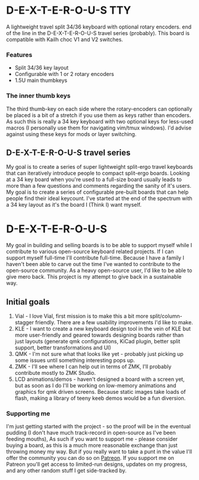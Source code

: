 # D-E-X-T-E-R-O-U-S TTY

A lightweight travel split 34/36 keyboard with optional rotary encoders.
end of the line in the D-E-X-T-E-R-O-U-S travel series (probably).
This board is compatible with Kailh choc V1 and V2 switches.

### Features

-   Split 34/36 key layout
-   Configurable with 1 or 2 rotary encoders
-   1.5U main thumbkeys

### The inner thumb keys

The third thumb-key on each side where the rotary-encoders can optionally be placed is a bit of a stretch if you use them as keys rather than encoders.
As such this is really a 34 key keyboard with two optional keys for less-used macros (I personally use them for navigating vim/tmux windows).
I'd advise against using these keys for mods or layer switching.

## D-E-X-T-E-R-O-U-S travel series

My goal is to create a series of super lightweight split-ergo travel keyboards that can iteratively introduce people to compact split-ergo boards.
Looking at a 34 key board when you're used to a full-size board usually leads to more than a few questions and comments regarding the sanity of it's users.
My goal is to create a series of configurable pre-built boards that can help people find their ideal keycount.
I've started at the end of the spectrum with a 34 key layout as it's the board I (Think I) want myself.



# D-E-X-T-E-R-O-U-S

My goal in building and selling boards is to be able to support myself while I contribute to various open-source keyboard related projects. If I can support myself full-time I'll contribute full-time.
Because I have a family I haven't been able to carve out the time I've wanted to contribute to the open-source community. As a heavy open-source user, I'd like to be able to give mero back.
This project is my attempt to give back in a sustainable way.

## Initial goals

1. Vial - I love Vial, first mission is to make this a bit more split/column-stagger friendly. There are a few usability improvements I'd like to make.
2. KLE - I want to create a new keyboard design tool in the vein of KLE but more user-friendly and geared towards designing boards rather than just layouts (generate qmk configurations, KiCad plugin, better split support, better transformations and UI)
3. QMK - I'm not sure what that looks like yet - probably just picking up some issues until something interesting pops up.
4. ZMK - I'll see where I can help out in terms of ZMK, I'll probably contribute mostly to ZMK Studio.
5. LCD animations/demos - haven't designed a board with a screen yet, but as soon as I do I'll be working on low-memory animations and graphics for qmk driven screens. Because static images take loads of flash, making a library of teeny keeb demos would be a fun diversion.

### Supporting me

I'm just getting started with the project - so the proof will be in the eventual pudding (I don't have much track-record in open-source as I've been feeding mouths), As such if you want to support me - please consider buying a board, as this is a much more reasonable exchange than just throwing money my way.
But if you really want to take a punt in the value I'll offer the community you can do so on [Patreon](https://patreon.com/DEXTEROUS). If you support me on Patreon you'll get access to limited-run designs, updates on my progress, and any other random stuff I get side-tracked by.

